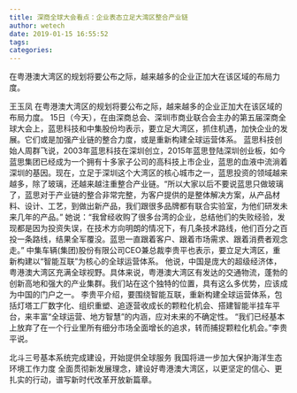 ```yaml
---
title: 深商全球大会看点：企业表态立足大湾区整合产业链
author: wetech
date: 2019-01-15 16:55:52
tags: 
categories: 
---
```

在粤港澳大湾区的规划将要公布之际，越来越多的企业正加大在该区域的布局力度。
<!-- more -->
王玉凤
在粤港澳大湾区的规划将要公布之际，越来越多的企业正加大在该区域的布局力度。
15日（今天），在由深商总会、深圳市商业联合会主办的第五届深商全球大会上，蓝思科技和中集股份均表示，要立足大湾区，抓住机遇，加快企业的发展。它们或是加强产业链的整合力度，或是重新构建全球运营体系。
蓝思科技创始人周群飞说，2003年蓝思科技在深圳创立，2015年蓝思登陆深圳创业板，如今蓝思集团已经成为一个拥有十多家子公司的高科技上市企业，蓝思的血液中流淌着深圳的基因。现在，立足于深圳这个大湾区的核心城市之一，蓝思投资的领域越来越多，除了玻璃，还越来越注重整合产业链。“所以大家以后不要说蓝思只做玻璃了，蓝思对于产业链的整合非常完整，为客户提供的是整体解决方案，从产品材料、设计、工艺，到做出新产品，我们跟很多品牌都有联合实验室，为他们研发未来几年的产品。”
她说：“我曾经收购了很多台湾的企业，总结他们的失败经验，发现都是因为投资失误，在技术方向明朗的情况下，有几条技术路线，他们百分之百投一条路线，结果全军覆没。蓝思一直跟着客户、跟着市场需求、跟着消费者观念走。”
中集车辆(集团)股份有限公司CEO兼总裁李贵平也表示，要立足大湾区，重新构建以“智能互联”为核心的全球运营体系。
他说，中国是庞大的超级经济体，粤港澳大湾区充满全球视野。具体来说，粤港澳大湾区有发达的交通物流，蓬勃的创新高地和强大的产业集群。我们站在这个独特的位置，具有这么多优势，应该成为中国的门户之一。
李贵平介绍，要围绕智能互联，重新构建全球运营体系，包括灯塔工厂数字化、组织重塑、追逐营收成长的颗粒化机会、搭建智能半挂车平台，来丰富“全球运营、地方智慧”的内涵，应对未来的不确定性。
“我们已经基本上放弃了在一个行业里所有细分市场全面增长的追求，转而捕捉颗粒化机会。”李贵平说。
 
 
北斗三号基本系统完成建设，开始提供全球服务
我国将进一步加大保护海洋生态环境工作力度
全面贯彻新发展理念，建设好粤港澳大湾区，以更坚定的信心、更扎实的行动，谱写新时代改革开放新篇章。

